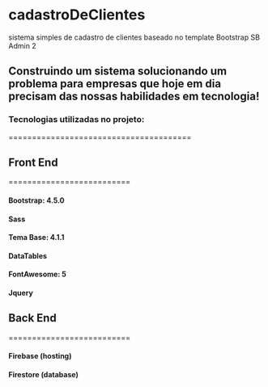 # cadastroDeClientes
sistema simples de cadastro de clientes baseado no template Bootstrap SB Admin 2

## Construindo um sistema solucionando um problema para empresas que hoje em dia precisam das nossas habilidades em tecnologia!

### Tecnologias utilizadas no projeto:
=======================================

## Front End
==========================
#### Bootstrap:     4.5.0
#### Sass           
#### Tema Base:     4.1.1
#### DataTables  
#### FontAwesome:   5
#### Jquery        

## Back End
==========================
#### Firebase  (hosting) 
#### Firestore (database)           

